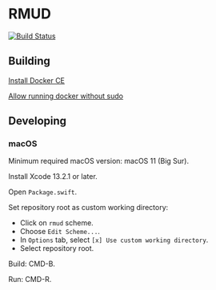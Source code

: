 # RMUD

[![Build Status](https://travis-ci.com/rmud/rmud.svg?branch=master)](https://travis-ci.com/rmud/rmud)

## Building

[Install Docker CE](https://docs.docker.com/install/linux/docker-ce/ubuntu/#install-docker-ce)

[Allow running docker without sudo](https://docs.docker.com/install/linux/linux-postinstall/)

## Developing

### macOS

Minimum required macOS version: macOS 11 (Big Sur).

Install Xcode 13.2.1 or later.

Open `Package.swift`.

Set repository root as custom working directory:

 * Click on `rmud` scheme.
 * Choose `Edit Scheme...`.
 * In `Options` tab, select `[x] Use custom working directory`.
 * Select repository root.

Build: CMD-B.

Run: CMD-R.

